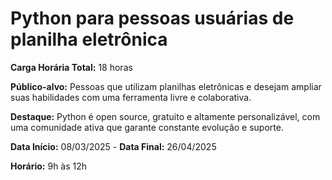 # Python para pessoas usuárias de planilha eletrônica


**Carga Horária Total:** 18 horas

**Público-alvo:** Pessoas que utilizam planilhas eletrônicas e desejam ampliar suas habilidades com uma ferramenta livre e colaborativa.

**Destaque:** Python é open source, gratuito e altamente personalizável, com uma comunidade ativa que garante constante evolução e suporte.

**Data Início:** 08/03/2025 - **Data Final:** 26/04/2025

**Horário:** 9h às 12h


